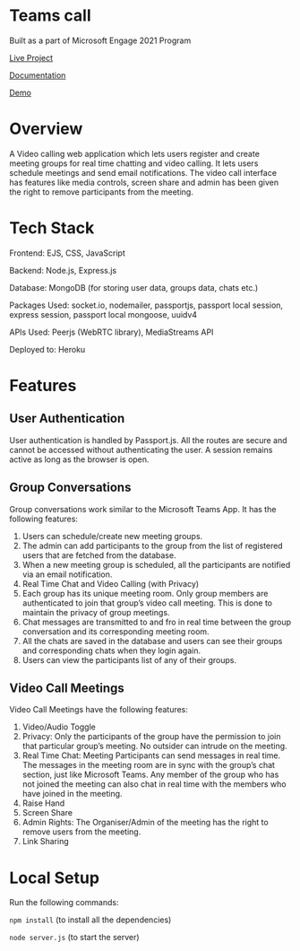 # Teams call

Built as a part of Microsoft Engage 2021 Program

[Live Project](https://teams-calling.herokuapp.com)

[Documentation](https://docs.google.com/document/d/1W2hogJ3US0u-PmkSGjt7UnJPM1zQZTF687CGzfur5yQ/edit#heading=h.sf86nweplnlb)

[Demo](https://www.youtube.com/watch?v=uw6qzEavzD0)

# Overview
A Video calling web application which lets users register and create meeting groups for real time chatting and video calling. It lets users schedule meetings and send email notifications. The video call interface has features like media controls, screen share and admin has been given the right to remove participants from the meeting.

# Tech Stack
Frontend: EJS, CSS, JavaScript

Backend: Node.js, Express.js

Database: MongoDB (for storing user data, groups data, chats etc.)

Packages Used:  socket.io, nodemailer, passportjs, passport local session, express session, passport local mongoose, uuidv4

APIs Used: Peerjs (WebRTC library), MediaStreams API

Deployed to: Heroku

# Features
## User Authentication
User authentication is handled by Passport.js. All the routes are secure and cannot be accessed without authenticating the user. A session remains active as long as the browser is open.

## Group Conversations
Group conversations work similar to the Microsoft Teams App. It has the following features:

1. Users can schedule/create new meeting groups.
2. The admin can add participants to the group from the list of registered users that are fetched from the database.
3. When a new meeting group is scheduled, all the participants are notified via an email notification.
4. Real Time Chat and Video Calling (with Privacy)
5. Each group has its unique meeting room. Only group members are authenticated to join that group’s video call meeting. This is done to maintain the privacy of group meetings.
6. Chat messages are transmitted to and fro in real time between the group conversation and its corresponding meeting room.
7. All the chats are saved in the database and users can see their groups and corresponding chats when they login again.
8. Users can view the participants list of any of their groups.

## Video Call Meetings
Video Call Meetings have the following features:

1. Video/Audio Toggle
2. Privacy: Only the participants of the group have the permission to join that particular group’s meeting. No outsider can intrude on the meeting.
3. Real Time Chat: Meeting Participants can send messages in real time. The messages in the meeting room are in sync with the group’s chat section, just like Microsoft Teams. Any member of the group who has not joined the meeting can also chat in real time with the members who have joined in the meeting.
4. Raise Hand
5. Screen Share
6. Admin Rights: The Organiser/Admin of the meeting has the right to remove users from the meeting.
7. Link Sharing

# Local Setup
Run the following commands:

`npm install` (to install all the dependencies)

`node server.js` (to start the server)
